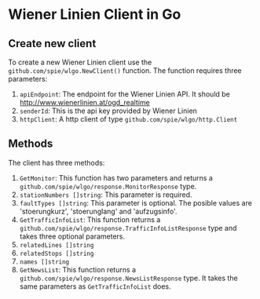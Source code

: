 # Wiener Linien Client in Go

## Create new client

To create a new Wiener Linien client use the `github.com/spie/wlgo.NewClient()` function. The function requires three parameters:
1. `apiEndpoint`: The endpoint for the Wiener Linien API. It should be http://www.wienerlinien.at/ogd_realtime
2. `senderId`: This is the api key provided by Wiener Linien
3. `httpClient`: A http client of type `github.com/spie/wlgo/http.Client`

## Methods

The client has three methods:
1. `GetMonitor`: This function has two parameters and returns a `github.com/spie/wlgo/response.MonitorResponse` type.
  1. `stationNumbers []string`: This parameter is required.
  2. `faultTypes []string`: This parameter is optional. The posible values are  'stoerungkurz', 'stoerunglang' and 'aufzugsinfo'.
2. `GetTrafficInfoList`: This function returns a `github.com/spie/wlgo/response.TrafficInfoListResponse` type and takes three optional parameters.
  1. `relatedLines []string`
  2. `relatedStops []string`
  3. `names []string`
3. `GetNewsList`: This function returns a `github.com/spie/wlgo/response.NewsListResponse` type. It takes the same parameters as `GetTrafficInfoList` does.
